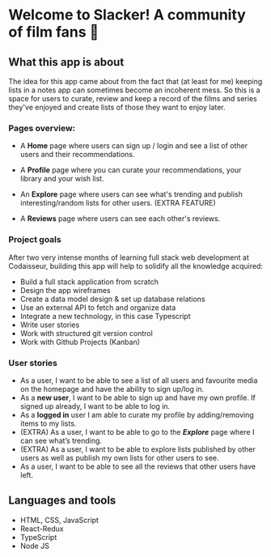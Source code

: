 # Welcome to Slacker! A community of film fans 🎥


## What this app is about

The idea for this app came about from the fact that (at least for me) keeping lists in a notes app can sometimes become an incoherent mess.
So this is a space for users to curate, review and keep a record of the films and series they've enjoyed and create lists of those they want to enjoy later.

### Pages overview: ###

- A **Home** page where users can sign up / login and see a list of other users and their recommendations. 

- A **Profile** page where you can curate your recommendations, your library and your wish list.

- An **Explore** page where users can see what's trending and publish interesting/random lists for other users. (EXTRA FEATURE)

- A **Reviews** page where users can see each other's reviews.

### Project goals ### 

After two very intense months of learning full stack web development at Codaisseur, building this app will help to solidify all the knowledge acquired: 

- Build a full stack application from scratch
- Design the app wireframes 
- Create a data model design & set up database relations
- Use an external API to fetch and organize data
- Integrate a new technology, in this case Typescript
- Write user stories
- Work with structured git version control
- Work with Github Projects (Kanban)

### User stories ###

- As a user, I want to be able to see a list of all users and favourite media on the homepage and have the ability to sign up/log in. 
- As a **new user**, I want to be able to sign up and have my own profile. If signed up already, I want to be able to log in. 
- As a **logged in** user I am able to curate my profile by adding/removing items to my lists.
- (EXTRA) As a user, I want to be able to go to the ***Explore*** page where I can see what’s trending.
- (EXTRA) As a user, I want to be able to explore lists published by other users as well as publish my own lists for other users to see. 
- As a user, I want to be able to see all the reviews that other users have left. 

## Languages and tools 

- HTML, CSS, JavaScript
- React-Redux
- TypeScript
- Node JS



